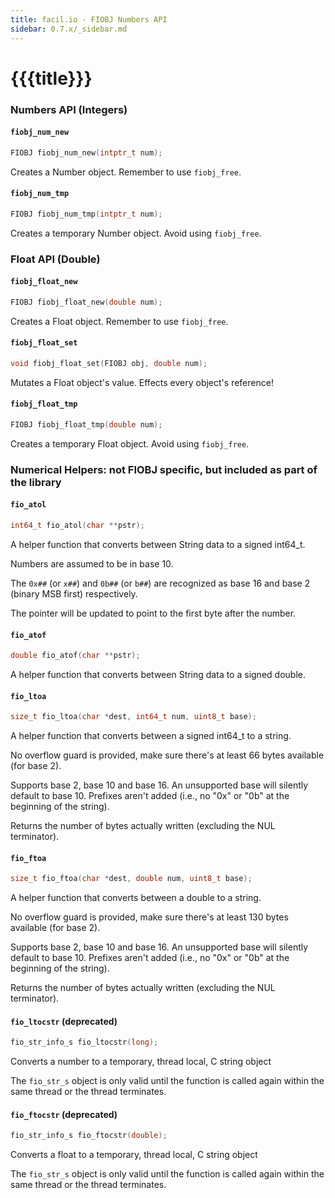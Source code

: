 ```yaml
---
title: facil.io - FIOBJ Numbers API
sidebar: 0.7.x/_sidebar.md
---
```

# {{{title}}}

### Numbers API (Integers)

#### `fiobj_num_new`

```c
FIOBJ fiobj_num_new(intptr_t num);
```

Creates a Number object. Remember to use `fiobj_free`.

#### `fiobj_num_tmp`

```c
FIOBJ fiobj_num_tmp(intptr_t num);
```

Creates a temporary Number object. Avoid using `fiobj_free`.

### Float API (Double)

#### `fiobj_float_new`

```c
FIOBJ fiobj_float_new(double num);
```

Creates a Float object. Remember to use `fiobj_free`. 

#### `fiobj_float_set`

```c
void fiobj_float_set(FIOBJ obj, double num);
```

Mutates a Float object's value. Effects every object's reference! 

#### `fiobj_float_tmp`

```c
FIOBJ fiobj_float_tmp(double num);
```

Creates a temporary Float object. Avoid using `fiobj_free`.

### Numerical Helpers: not FIOBJ specific, but included as part of the library

#### `fio_atol`

```c
int64_t fio_atol(char **pstr);
```

A helper function that converts between String data to a signed int64_t.

Numbers are assumed to be in base 10.

The `0x##` (or `x##`) and `0b##` (or `b##`) are recognized as base 16 and
base 2 (binary MSB first) respectively.

The pointer will be updated to point to the first byte after the number.

#### `fio_atof`

```c
double fio_atof(char **pstr);
```

A helper function that converts between String data to a signed double.

#### `fio_ltoa`

```c
size_t fio_ltoa(char *dest, int64_t num, uint8_t base);
```

A helper function that converts between a signed int64_t to a string.

No overflow guard is provided, make sure there's at least 66 bytes available
(for base 2).

Supports base 2, base 10 and base 16. An unsupported base will silently
default to base 10. Prefixes aren't added (i.e., no "0x" or "0b" at the
beginning of the string).

Returns the number of bytes actually written (excluding the NUL terminator).

#### `fio_ftoa`

```c
size_t fio_ftoa(char *dest, double num, uint8_t base);
```

A helper function that converts between a double to a string.

No overflow guard is provided, make sure there's at least 130 bytes available
(for base 2).

Supports base 2, base 10 and base 16. An unsupported base will silently
default to base 10. Prefixes aren't added (i.e., no "0x" or "0b" at the
beginning of the string).

Returns the number of bytes actually written (excluding the NUL terminator).

#### `fio_ltocstr` (deprecated)

```c
fio_str_info_s fio_ltocstr(long);
```

Converts a number to a temporary, thread local, C string object

The `fio_str_s` object is only valid until the function is called again within the same thread or the thread terminates.

#### `fio_ftocstr` (deprecated)

```c
fio_str_info_s fio_ftocstr(double);
```
Converts a float to a temporary, thread local, C string object

The `fio_str_s` object is only valid until the function is called again within the same thread or the thread terminates.

